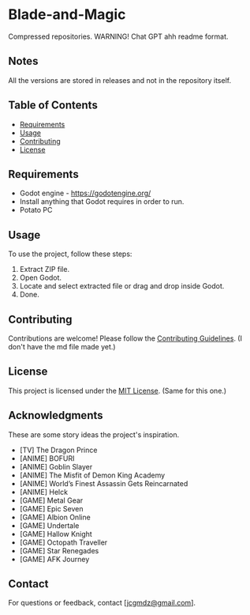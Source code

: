 # Blade-and-Magic
Compressed repositories. WARNING! Chat GPT ahh readme format.

## Notes
All the versions are stored in releases and not in the repository itself.

## Table of Contents
- [Requirements](#requirements)
- [Usage](#usage)
- [Contributing](#contributing)
- [License](#license)

## Requirements
- Godot engine - https://godotengine.org/
- Install anything that Godot requires in order to run.
- Potato PC

## Usage
To use the project, follow these steps:
1. Extract ZIP file.
2. Open Godot.
3. Locate and select extracted file or drag and drop inside Godot.
4. Done.

## Contributing
Contributions are welcome! Please follow the [Contributing Guidelines](CONTRIBUTING.md). (I don't have the md file made yet.)

## License
This project is licensed under the [MIT License](LICENSE). (Same for this one.)

## Acknowledgments
These are some story ideas the project's inspiration.
- [TV] The Dragon Prince
- [ANIME] BOFURI
- [ANIME] Goblin Slayer
- [ANIME] The Misfit of Demon King Academy
- [ANIME] World’s Finest Assassin Gets Reincarnated
- [ANIME] Helck
- [GAME] Metal Gear
- [GAME] Epic Seven
- [GAME] Albion Online
- [GAME] Undertale
- [GAME] Hallow Knight
- [GAME] Octopath Traveller
- [GAME] Star Renegades
- [GAME] AFK Journey

## Contact
For questions or feedback, contact [jcgmdz@gmail.com].
